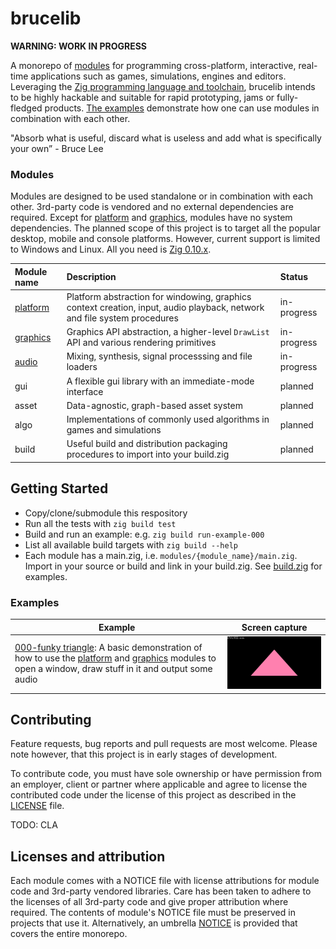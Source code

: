 # brucelib

**WARNING: WORK IN PROGRESS**

A monorepo of [modules](#modules) for programming cross-platform, interactive, real-time applications such as games, simulations, engines and editors. Leveraging the [Zig programming language and toolchain](https://ziglang.org/), brucelib intends to be highly hackable and suitable for rapid prototyping, jams or fully-fledged products. [The examples](#examples) demonstrate how one can use modules in combination with each other.

"Absorb what is useful, discard what is useless and add what is specifically your own” - Bruce Lee


### Modules

Modules are designed to be used standalone or in combination with each other. 3rd-party code is vendored and no external dependencies are required. Except for [platform](modules/platform/) and [graphics](modules/graphics/), modules have no system dependencies. The planned scope of this project is to target all the popular desktop, mobile and console platforms. However, current support is limited to Windows and Linux. All you need is [Zig 0.10.x](https://github.com/ziglang/zig).

| Module name | Description | Status |
| :--- | :---------- | :----- |
| [platform](modules/platform/) | Platform abstraction for windowing, graphics context creation, input, audio playback, network and file system procedures | in-progress |
| [graphics](modules/graphics/) | Graphics API abstraction, a higher-level `DrawList` API and various rendering primitives | in-progress |
| [audio](modules/audio/) | Mixing, synthesis, signal processsing and file loaders | in-progress |
| gui | A flexible gui library with an immediate-mode interface | planned |
| asset | Data-agnostic, graph-based asset system | planned |
| algo | Implementations of commonly used algorithms in games and simulations | planned |
| build | Useful build and distribution packaging procedures to import into your build.zig | planned |


## Getting Started
- Copy/clone/submodule this respository
- Run all the tests with `zig build test`
- Build and run an example: e.g. `zig build run-example-000`
- List all available build targets with `zig build --help`
- Each module has a main.zig, i.e. `modules/{module_name}/main.zig`. Import in your source or build and link in your build.zig. See [build.zig](build.zig) for examples.


### Examples

| Example | Screen capture |
| ------- | -------------- |
| [000-funky triangle](examples/000_funky_triangle/): A basic demonstration of how to use the [platform](modules/platform/) and [graphics](modules/graphics/) modules to open a window, draw stuff in it and output some audio | <img src="examples/000_funky_triangle/screencap.gif" width=426/> |


## Contributing

Feature requests, bug reports and pull requests are most welcome. Please note however, that this project is in early stages of development.

To contribute code, you must have sole ownership or have permission from an employer, client or partner where applicable and agree to license the contributed code under the license of this project as described in the [LICENSE](LICENSE) file.

TODO: CLA


## Licenses and attribution

Each module comes with a NOTICE file with license attributions for module code and 3rd-party vendored libraries. Care has been taken to adhere to the licenses of all 3rd-party code and give proper attribution where required. The contents of module's NOTICE file must be preserved in projects that use it. Alternatively, an umbrella [NOTICE](NOTICE) is provided that covers the entire monorepo.
